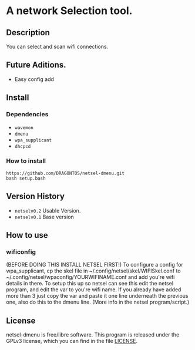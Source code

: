 # A network Selection tool.

## Description
You can select and scan wifi connections.

## Future Aditions.
- Easy config add

## Install

### Dependencies
- `wavemon`
- `dmenu`
- `wpa_supplicant`
- `dhcpcd`

### How to install
```
https://github.com/DRAGONTOS/netsel-dmenu.git
bash setup.bash
```
## Version History
- `netselv0.2` Usable Version.
- `netselv0.1` Base version

## How to use

### wificonfig
(BEFORE DOING THIS INSTALL NETSEL FIRST!)
To configure a config for wpa_supplicant, cp the skel file in ~/.config/netsel/skel/WIFISkel.conf to ~/.config/netsel/wpaconfig/YOURWIFINAME.conf
and add you're wifi details in there. To setup this up so netsel can see this edit the netsel program, and edit the var to you're wifi name.
If you already have added more than 3 just copy the var and paste it one line underneath the previous one, also do this to the dmenu line.
(More info in the netsel program/script.)

## License

netsel-dmenu is free/libre software. This program is released under the GPLv3
license, which you can find in the file [LICENSE](LICENSE).
